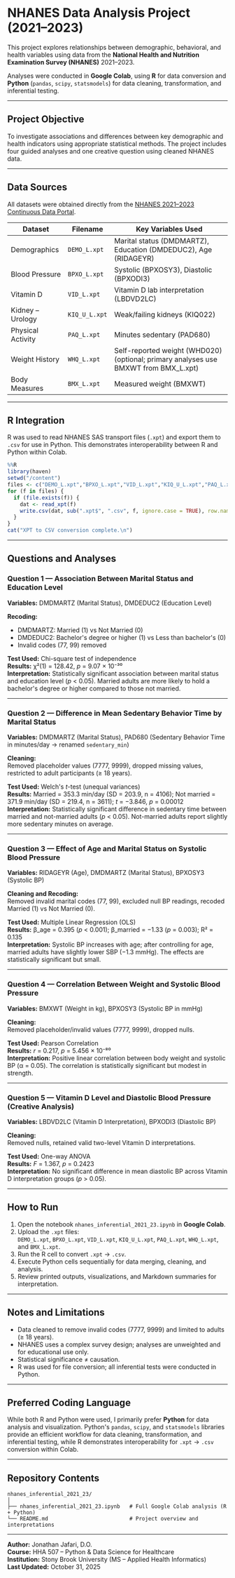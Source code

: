 # NHANES Data Analysis Project (2021–2023)

This project explores relationships between demographic, behavioral, and health variables using data from the **National Health and Nutrition Examination Survey (NHANES)** 2021–2023.

Analyses were conducted in **Google Colab**, using **R** for data conversion and **Python** (`pandas`, `scipy`, `statsmodels`) for data cleaning, transformation, and inferential testing.

---

## Project Objective

To investigate associations and differences between key demographic and health indicators using appropriate statistical methods. The project includes four guided analyses and one creative question using cleaned NHANES data.

---

## Data Sources

All datasets were obtained directly from the [NHANES 2021–2023 Continuous Data Portal](https://wwwn.cdc.gov/nchs/nhanes/continuousnhanes/default.aspx?Cycle=2021-2023).

| Dataset | Filename | Key Variables Used |
|---------|----------|-------------------|
| Demographics | `DEMO_L.xpt` | Marital status (DMDMARTZ), Education (DMDEDUC2), Age (RIDAGEYR) |
| Blood Pressure | `BPXO_L.xpt` | Systolic (BPXOSY3), Diastolic (BPXODI3) |
| Vitamin D | `VID_L.xpt` | Vitamin D lab interpretation (LBDVD2LC) |
| Kidney – Urology | `KIQ_U_L.xpt` | Weak/failing kidneys (KIQ022) |
| Physical Activity | `PAQ_L.xpt` | Minutes sedentary (PAD680) |
| Weight History | `WHQ_L.xpt` | Self-reported weight (WHD020) (optional; primary analyses use BMXWT from BMX_L.xpt) |
| Body Measures | `BMX_L.xpt` | Measured weight (BMXWT) |

---

## R Integration

R was used to read NHANES SAS transport files (`.xpt`) and export them to `.csv` for use in Python. This demonstrates interoperability between R and Python within Colab.

```r
%%R
library(haven)
setwd("/content")
files <- c("DEMO_L.xpt","BPXO_L.xpt","VID_L.xpt","KIQ_U_L.xpt","PAQ_L.xpt","WHQ_L.xpt","BMX_L.xpt")
for (f in files) {
  if (file.exists(f)) {
    dat <- read_xpt(f)
    write.csv(dat, sub(".xpt$", ".csv", f, ignore.case = TRUE), row.names = FALSE)
  }
}
cat("XPT to CSV conversion complete.\n")
```

---

## Questions and Analyses

### Question 1 — Association Between Marital Status and Education Level

**Variables:** DMDMARTZ (Marital Status), DMDEDUC2 (Education Level)

**Recoding:**
- DMDMARTZ: Married (1) vs Not Married (0)
- DMDEDUC2: Bachelor's degree or higher (1) vs Less than bachelor's (0)
- Invalid codes (77, 99) removed

**Test Used:** Chi-square test of independence  
**Results:** χ²(1) = 128.42, *p* = 9.07 × 10⁻³⁰  
**Interpretation:** Statistically significant association between marital status and education level (*p* < 0.05). Married adults are more likely to hold a bachelor's degree or higher compared to those not married.

---

### Question 2 — Difference in Mean Sedentary Behavior Time by Marital Status

**Variables:** DMDMARTZ (Marital Status), PAD680 (Sedentary Behavior Time in minutes/day → renamed `sedentary_min`)

**Cleaning:**  
Removed placeholder values (7777, 9999), dropped missing values, restricted to adult participants (≥ 18 years).

**Test Used:** Welch's *t*-test (unequal variances)  
**Results:** Married = 353.3 min/day (SD = 203.9, n = 4106); Not married = 371.9 min/day (SD = 219.4, n = 3611); *t* = −3.846, *p* = 0.00012  
**Interpretation:** Statistically significant difference in sedentary time between married and not-married adults (*p* < 0.05). Not-married adults report slightly more sedentary minutes on average.

---

### Question 3 — Effect of Age and Marital Status on Systolic Blood Pressure

**Variables:** RIDAGEYR (Age), DMDMARTZ (Marital Status), BPXOSY3 (Systolic BP)

**Cleaning and Recoding:**  
Removed invalid marital codes (77, 99), excluded null BP readings, recoded Married (1) vs Not Married (0).

**Test Used:** Multiple Linear Regression (OLS)  
**Results:** β_age = 0.395 (*p* < 0.001); β_married = −1.33 (*p* = 0.003); R² = 0.135  
**Interpretation:** Systolic BP increases with age; after controlling for age, married adults have slightly lower SBP (−1.3 mmHg). The effects are statistically significant but small.

---

### Question 4 — Correlation Between Weight and Systolic Blood Pressure

**Variables:** BMXWT (Weight in kg), BPXOSY3 (Systolic BP in mmHg)

**Cleaning:**  
Removed placeholder/invalid values (7777, 9999), dropped nulls.

**Test Used:** Pearson Correlation  
**Results:** *r* = 0.217, *p* = 5.456 × 10⁻⁸⁰  
**Interpretation:** Positive linear correlation between body weight and systolic BP (α = 0.05). The correlation is statistically significant but modest in strength.

---

### Question 5 — Vitamin D Level and Diastolic Blood Pressure (Creative Analysis)

**Variables:** LBDVD2LC (Vitamin D Interpretation), BPXODI3 (Diastolic BP)

**Cleaning:**  
Removed nulls, retained valid two-level Vitamin D interpretations.

**Test Used:** One-way ANOVA  
**Results:** *F* = 1.367, *p* = 0.2423  
**Interpretation:** No significant difference in mean diastolic BP across Vitamin D interpretation groups (*p* > 0.05).

---

## How to Run

1. Open the notebook `nhanes_inferential_2021_23.ipynb` in **Google Colab**.
2. Upload the `.xpt` files:  
   `DEMO_L.xpt`, `BPXO_L.xpt`, `VID_L.xpt`, `KIQ_U_L.xpt`, `PAQ_L.xpt`, `WHQ_L.xpt`, and `BMX_L.xpt`.
3. Run the R cell to convert `.xpt` → `.csv`.
4. Execute Python cells sequentially for data merging, cleaning, and analysis.
5. Review printed outputs, visualizations, and Markdown summaries for interpretation.

---

## Notes and Limitations

- Data cleaned to remove invalid codes (7777, 9999) and limited to adults (≥ 18 years).
- NHANES uses a complex survey design; analyses are unweighted and for educational use only.
- Statistical significance ≠ causation.
- R was used for file conversion; all inferential tests were conducted in Python.

---

## Preferred Coding Language

While both R and Python were used, I primarily prefer **Python** for data analysis and visualization. Python's `pandas`, `scipy`, and `statsmodels` libraries provide an efficient workflow for data cleaning, transformation, and inferential testing, while R demonstrates interoperability for `.xpt` → `.csv` conversion within Colab.

---

## Repository Contents

```
nhanes_inferential_2021_23/
│
├── nhanes_inferential_2021_23.ipynb   # Full Google Colab analysis (R + Python)
└── README.md                          # Project overview and interpretations
```

---

**Author:** Jonathan Jafari, D.O.  
**Course:** HHA 507 – Python & Data Science for Healthcare  
**Institution:** Stony Brook University (MS – Applied Health Informatics)  
**Last Updated:** October 31, 2025
